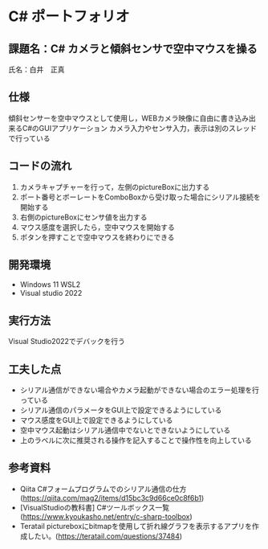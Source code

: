 # C# ポートフォリオ
## 課題名：C# カメラと傾斜センサで空中マウスを操る
氏名：白井　正真

## 仕様
傾斜センサーを空中マウスとして使用し，WEBカメラ映像に自由に書き込み出来るC#のGUIアプリケーション
カメラ入力やセンサ入力，表示は別のスレッドで行っている

## コードの流れ
1. カメラキャプチャーを行って，左側のpictureBoxに出力する
2. ポート番号とボーレートをComboBoxから受け取った場合にシリアル接続を開始する
3. 右側のpictureBoxにセンサ値を出力する
4. マウス感度を選択したら，空中マウスを開始する
5. ボタンを押すことで空中マウスを終わりにできる

## 開発環境
- Windows 11 WSL2
- Visual studio 2022

## 実行方法
Visual Studio2022でデバックを行う

## 工夫した点
- シリアル通信ができない場合やカメラ起動ができない場合のエラー処理を行っている
- シリアル通信のパラメータをGUI上で設定できるようにしている
- マウス感度をGUI上で設定できるようにしている
- 空中マウス起動はシリアル通信中でないとできないようにしている
- 上のラベルに次に推奨される操作を記入することで操作性を向上している

## 参考資料
- Qiita C#フォームプログラムでのシリアル通信の仕方(https://qiita.com/mag2/items/d15bc3c9d66ce0c8f6b1)
- [VisualStudioの教科書] C#ツールボックス一覧 (https://www.kyoukasho.net/entry/c-sharp-toolbox)
- Teratail pictureboxにbitmapを使用して折れ線グラフを表示するアプリを作成したい。(https://teratail.com/questions/37484)
